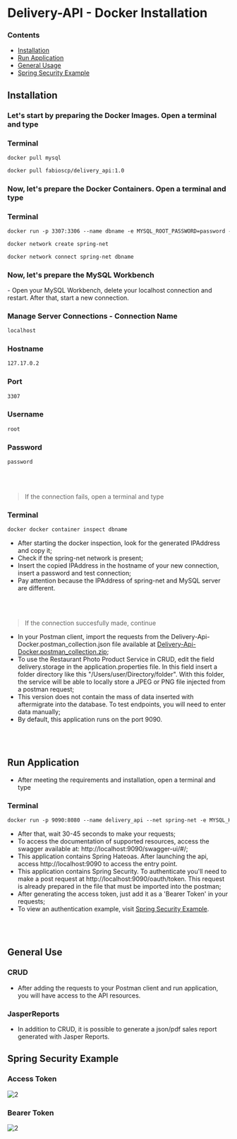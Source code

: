 <h1>Delivery-API - Docker Installation</h1>

### Contents
  
* [Installation](#installation)
* [Run Application](#run-application)
* [General Usage](#general-usage)
* [Spring Security Example](#spring)

## <a name="installation"></a>Installation

<h3> Let's start by preparing the Docker Images. Open a terminal and type </h3>

### Terminal
```xml
docker pull mysql 
```
```xml
docker pull fabioscp/delivery_api:1.0
```

<h3> Now, let's prepare the Docker Containers. Open a terminal and type </h3>

### Terminal
```xml
docker run -p 3307:3306 --name dbname -e MYSQL_ROOT_PASSWORD=password -d mysql
```
```xml
docker network create spring-net
```
```xml
docker network connect spring-net dbname
```

<h3> Now, let's prepare the MySQL Workbench </h3>
- Open your MySQL Workbench, delete your localhost connection and restart. After that, start a new connection.

### Manage Server Connections - Connection Name 
```xml
localhost
```
### Hostname
```xml
127.17.0.2
```
### Port
```xml
3307 
```
### Username
```xml
root
```
### Password
```xml
password
```
<br></br>
> If the connection fails, open a terminal and type

### Terminal
```xml
docker docker container inspect dbname
```
- After starting the docker inspection, look for the generated IPAddress and copy it;
- Check if the spring-net network is present;
- Insert the copied IPAddress in the hostname of your new connection, insert a password and test connection;
- Pay attention because the IPAddress of spring-net and MySQL server are different.

<br></br>
> If the connection succesfully made, continue
- In your Postman client, import the requests from the Delivery-Api-Docker.postman_collection.json file available at [Delivery-Api-Docker.postman_collection.zip](https://github.com/Fa2bio/Delivery-Api/files/10377682/Delivery-Api-Docker.postman_collection.zip);
- To use the Restaurant Photo Product Service in CRUD, edit the field delivery.storage in the application.properties file. In this field insert a folder directory like this "/Users/user/Directory/folder". With this folder, the service will be able to locally store a JPEG or PNG file injected from a postman request;
- This version does not contain the mass of data inserted with aftermigrate into the database. To test endpoints, you will need to enter data manually;
- By default, this application runs on the port 9090.

<br></br>
## <a name="run-application"></a>Run Application

- After meeting the requirements and installation, open a terminal and type

### Terminal
```xml
docker run -p 9090:8080 --name delivery_api --net spring-net -e MYSQL_HOST=dbname -e MYSQL_USER=root -e MYSQL_PASSWORD=password -e MYSQL_PORT=3306 -d fabioscp/delivery_api:1.0
```
- After that, wait 30-45 seconds to make your requests;
- To access the documentation of supported resources, access the swagger available at: http://localhost:9090/swagger-ui/#/;
- This application contains Spring Hateoas. After launching the api, access http://localhost:9090 to access the entry point.
- This application contains Spring Security. To authenticate you'll need to make a post request at http://localhost:9090/oauth/token. This request is already prepared in the file that must be imported into the postman;
- After generating the access token, just add it as a 'Bearer Token' in your requests;
- To view an authentication example, visit [Spring Security Example](#spring).

<br></br>
## <a name="general-usage"></a>General Use

### CRUD

* After adding the requests to your Postman client and run application, you will have access to the API resources.

### JasperReports
* In addition to CRUD, it is possible to generate a json/pdf sales report generated with Jasper Reports.

## <a name="spring"></a> Spring Security Example
### Access Token
![2](https://user-images.githubusercontent.com/41877566/211430700-83c8b996-115f-48d9-ad9b-8d755af2abf9.png)
### Bearer Token
![2](https://user-images.githubusercontent.com/41877566/208469558-b17f6936-880c-4e3c-a20e-ea37875c4b93.png)

